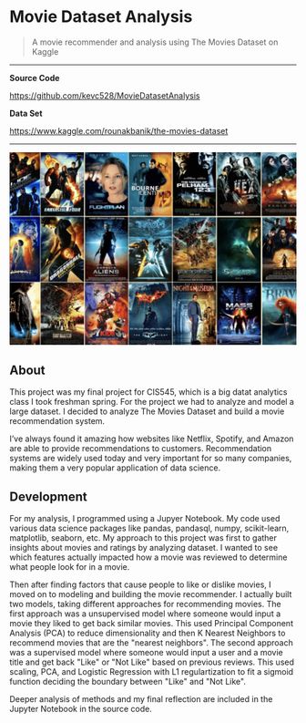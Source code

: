 # Movie Dataset Analysis
> A movie recommender and analysis using The Movies Dataset on Kaggle

---
**Source Code**

<https://github.com/kevc528/MovieDatasetAnalysis>

**Data Set**

<https://www.kaggle.com/rounakbanik/the-movies-dataset>

---

![Movies](/content/images/movies.jpg)

## About
This project was my final project for CIS545, which is a big datat analytics class I took freshman spring. For 
the project we had to analyze and model a large dataset. I decided to analyze The Movies Dataset and build a 
movie recommendation system.

I’ve always found it amazing how websites like Netflix, Spotify, and Amazon are able to provide recommendations 
to customers. Recommendation systems are widely used today and very important for so many companies, making them 
a very popular application of data science.

## Development
For my analysis, I programmed using a Jupyer Notebook. My code used various data science packages like pandas, 
pandasql, numpy, scikit-learn, matplotlib, seaborn, etc. My approach to this project was first to gather insights 
about movies and ratings by analyzing dataset. I wanted to see which features actually impacted how a movie was 
reviewed to determine what people look for in a movie.

Then after finding factors that cause people to like or dislike movies, I moved on to modeling and building the 
movie recommender. I actually built two models, taking different approaches for recommending movies. The first 
approach was a unsupervised model where someone would input a movie they liked to get back similar movies. This 
used Principal Component Analysis (PCA) to reduce dimensionality and then K Nearest Neighbors to recommend movies 
that are the "nearest neighbors". The second approach was a supervised model where someone would input a user and 
a movie title and get back "Like" or "Not Like" based on previous reviews. This used scaling, PCA, and Logistic Regression with L1 regulartization to fit a sigmoid function deciding the boundary between "Like" and 
"Not Like". 

Deeper analysis of methods and my final reflection are included in the Jupyter Notebook in the source code.